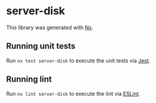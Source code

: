 # server-disk

This library was generated with [Nx](https://nx.dev).

## Running unit tests

Run `nx test server-disk` to execute the unit tests via [Jest](https://jestjs.io).

## Running lint

Run `nx lint server-disk` to execute the lint via [ESLint](https://eslint.org/).
